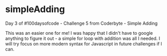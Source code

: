 # simpleAdding
Day 3 of #100daysofcode - Challenge 5 from Coderbyte - Simple Adding

This was an easier one for me! I was happy that I didn't have to google anything to figure it out -  a simple for loop with addition was all I needed.
I will try focus on more modern syntax for Javascript in future challenges if I can.
